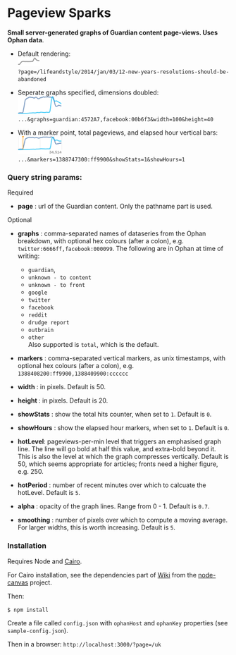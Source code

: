 Pageview Sparks
===============

__Small server-generated graphs of Guardian content page-views. Uses Ophan data__. 

* Default rendering:  
![](./example/example01.png)  
`?page=/lifeandstyle/2014/jan/03/12-new-years-resolutions-should-be-abandoned`  

* Seperate graphs specified, dimensions doubled:  
![](./example/example02.png)  
`...&graphs=guardian:4572A7,facebook:00b6f3&width=100&height=40`  

* With a marker point, total pageviews, and elapsed hour vertical bars:  
![](./example/example03.png)  
`...&markers=1388747300:ff9900&showStats=1&showHours=1`  

### Query string params:

Required

* __page__ : url of the Guardian content. Only the pathname part is used.

Optional

* __graphs__ : comma-separated names of dataseries from the Ophan breakdown, with optional hex colours (after a colon), e.g. `twitter:6666ff,facebook:000099`. The following are in Ophan at time of writing:
    * `guardian`,
    * `unknown - to content`
    * `unknown - to front`
    * `google`
    * `twitter`
    * `facebook`
    * `reddit`
    * `drudge report`
    * `outbrain`
    * `other`  
    Also supported is `total`, which is the default.

* __markers__ : comma-separated vertical markers, as unix timestamps, with optional hex colours (after a colon), e.g. `1388408200:ff9900,1388409900:cccccc`

* __width__ : in pixels. Default is 50.

* __height__ : in pixels. Default is 20.

* __showStats__ : show the total hits counter, when set to `1`. Default is `0`.

* __showHours__ :  show the elapsed hour markers, when set to `1`. Default is `0`.

* __hotLevel__:  pageviews-per-min level that triggers an emphasised graph line. The line will go bold at half this value, and extra-bold beyond it. This is also the level at which the graph compresses vertically. Default is 50, which seems appropriate for articles; fronts need a higher figure, e.g. 250.

* __hotPeriod__ : number of recent minutes over which to calcuate the hotLevel. Default is `5`.

* __alpha__ : opacity of the graph lines. Range from 0 - 1. Default is `0.7`.

* __smoothing__ : number of pixels over which to compute a moving average. For larger widths, this is worth increasing. Default is `5`.

### Installation

Requires Node and [Cairo](http://cairographics.org/).

For Cairo installation, see the dependencies part of [Wiki](https://github.com/LearnBoost/node-canvas/wiki/_pages) from the [node-canvas](https://github.com/LearnBoost/node-canvas) project.

Then:

```
$ npm install
```

Create a file called `config.json` with `ophanHost` and `ophanKey` properties (see `sample-config.json`).

Then in a browser: `http://localhost:3000/?page=/uk`
